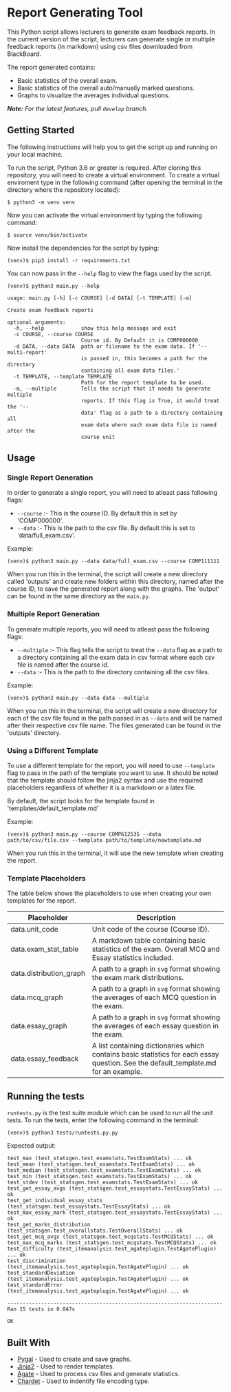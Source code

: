 # Report Generating Tool

This Python script allows lecturers to generate exam feedback reports. In the current version of the script, lecturers can generate single or multiple feedback reports (in markdown) using csv files downloaded from BlackBoard.

The report generated contains:
* Basic statistics of the overall exam.
* Basic statistics of the overall auto/manually marked questions.
* Graphs to visualize the averages individual questions.

*__Note:__ For the latest features, pull `develop` branch.*

## Getting Started
The following instructions will help you to get the script up and running on your local machine.

To run the script, Python 3.6 or greater is required. After cloning this repository, you will need to create a virtual environment. To create a virtual enviroment type in the following command (after opening the terminal in the directory where the repository located):
```
$ python3 -m venv venv
```

Now you can activate the virtual environment by typing the following command:
```
$ source venv/bin/activate
```

Now install the dependencies for the script by typing:
```
(venv)$ pip3 install -r requirements.txt
```

You can now pass in the `--help` flag to view the flags used by the script.

```
(venv)$ python3 main.py --help

usage: main.py [-h] [-c COURSE] [-d DATA] [-t TEMPLATE] [-m]

Create exam feedback reports

optional arguments:
  -h, --help            show this help message and exit
  -c COURSE, --course COURSE
                        Course id. By Default it is COMP000000
  -d DATA, --data DATA  path or filename to the exam data. If '--multi-report'
                        is passed in, this becomes a path for the directory
                        containing all exam data files.'
  -t TEMPLATE, --template TEMPLATE
                        Path for the report template to be used.
  -m, --multiple        Tells the script that it needs to generate multiple
                        reports. If this flag is True, it would treat the '--
                        data' flag as a path to a directory containing all
                        exam data where each exam data file is named after the
                        course unit
```

## Usage

### Single Report Generation
In order to generate a single report, you will need to atleast pass following flags:
* `--course` :- This is the course ID. By default this is set by 'COMP000000'.
* `--data` :- This is the path to the csv file. By default this is set to 'data/full_exam.csv'.

Example:
```
(venv)$ python3 main.py --data data/full_exam.csv --course COMP111111
```

When you run this in the terminal, the script will create a new directory called 'outputs' and create new folders within this directory, named after the course ID, to save the generated report along with the graphs. The 'output' can be found in the same directory as the `main.py`.

### Multiple Report Generation
To generate multiple reports, you will need to atleast pass the following flags:
* `--multiple` :- This flag tells the script to treat the `--data` flag as a path to a directory containing all the exam data in csv format where each csv file is named after the course id.
* `--data` :- This is the path to the directory containing all the csv files.

Example:
```
(venv)$ python3 main.py --data data --multiple
```
When you run this in the terminal, the script will create a new directory for each of the csv file found in the path passed in as `--data` and will be named after their respective csv file name. The files generated can be found in the 'outputs' directory.

### Using a Different Template
To use a different template for the report, you will need to use `--template` flag to pass in the path of the template you want to use. It should be noted that the template should follow the jinja2 syntax and use the required placeholders regardless of whether it is a markdown or a latex file.

By default, the script looks for the template found in 'templates/default_template.md'

Example:
```
(venv)$ python3 main.py --course COMP612535 --data path/to/csv/file.csv --template path/to/template/newtemplate.md
```

When you run this in the terminal, it will use the new template when creating the report.

### Template Placeholders
The table below shows the placeholders to use when creating your own templates for the report.

| Placeholder             | Description                                                                                                                         |
|-------------------------|-------------------------------------------------------------------------------------------------------------------------------------|
| data.unit_code          | Unit code of the course (Course ID).                                                                                                |
| data.exam_stat_table    | A markdown table containing basic statistics of the exam. Overall MCQ and Essay statistics included.                                |  
| data.distribution_graph | A path to a graph in `svg` format showing the exam mark distributions.                                                              |
| data.mcq_graph          | A path to a graph in `svg` format showing the averages of each MCQ question in the exam.                                            |
| data.essay_graph        | A path to a graph in `svg` format showing the averages of each essay question in the exam.                                          |
| data.essay_feedback     | A list containing dictionaries which contains basic statistics for each essay question. See the default_template.md for an example. |

## Running the tests
`runtests.py` is the test suite module which can be used to run all the unit tests. To run the tests, enter the following command in the terminal:

```
(venv)$ python3 tests/runtests.py.py
```

Expected output:
```
test_max (test_statsgen.test_examstats.TestExamStats) ... ok
test_mean (test_statsgen.test_examstats.TestExamStats) ... ok
test_median (test_statsgen.test_examstats.TestExamStats) ... ok
test_min (test_statsgen.test_examstats.TestExamStats) ... ok
test_stdev (test_statsgen.test_examstats.TestExamStats) ... ok
test_get_essay_avgs (test_statsgen.test_essaystats.TestEssayStats) ... ok
test_get_individual_essay_stats (test_statsgen.test_essaystats.TestEssayStats) ... ok
test_max_essay_mark (test_statsgen.test_essaystats.TestEssayStats) ... ok
test_get_marks_distribution (test_statsgen.test_overallstats.TestOverallStats) ... ok
test_get_mcq_avgs (test_statsgen.test_mcqstats.TestMCQStats) ... ok
test_max_mcq_marks (test_statsgen.test_mcqstats.TestMCQStats) ... ok
test_difficulty (test_itemanalysis.test_agateplugin.TestAgatePlugin) ... ok
test_discrimination (test_itemanalysis.test_agateplugin.TestAgatePlugin) ... ok
test_standardDeviation (test_itemanalysis.test_agateplugin.TestAgatePlugin) ... ok
test_standardError (test_itemanalysis.test_agateplugin.TestAgatePlugin) ... ok

----------------------------------------------------------------------
Ran 15 tests in 0.047s

OK
```

## Built With

* [Pygal](http://www.pygal.org/en/stable/documentation/) - Used to create and save graphs.
* [Jinja2](https://jinja.palletsprojects.com/en/2.11.x/) - Used to render templates.
* [Agate](https://agate.readthedocs.io/en/1.6.1/) - Used to process csv files and generate statistics.
* [Chardet](https://chardet.readthedocs.io/en/latest/index.html) - Used to indentify file encoding type.